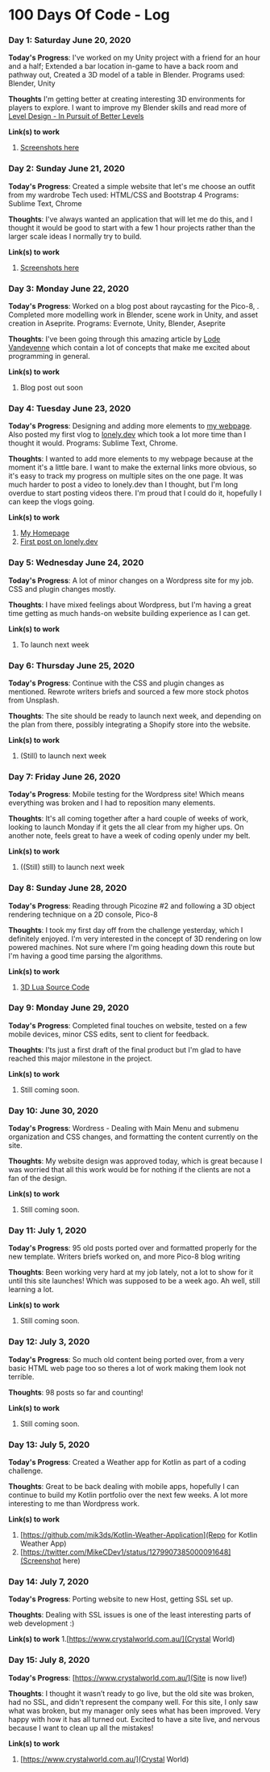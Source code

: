 # 100 Days Of Code - Log

### Day 1: Saturday June 20, 2020

**Today's Progress**: I've worked on my Unity project with a friend for an hour and a half; Extended a bar location in-game to have a back room and pathway out, Created a 3D model of a table in Blender.
Programs used: Blender, Unity

**Thoughts** I'm getting better at creating interesting 3D environments for players to explore. I want to improve my Blender skills and read more of [Level Design - In Pursuit of Better Levels](https://docs.google.com/document/d/1fAlf2MwEFTwePwzbP3try1H0aYa9kpVBHPBkyIq-caY/)

**Link(s) to work**
1. [Screenshots here](https://twitter.com/MikeCDev1/status/1274300701460447232)

### Day 2: Sunday June 21, 2020

**Today's Progress**: Created a simple website that let's me choose an outfit from my wardrobe
Tech used: HTML/CSS and Bootstrap 4
Programs: Sublime Text, Chrome

**Thoughts**: I've always wanted an application that will let me do this, and I thought it would be good to start with a few 1 hour projects rather than the larger scale ideas I normally try to build.

**Link(s) to work**
1. [Screenshots here](https://twitter.com/MikeCDev1/status/1274498171293454337)

### Day 3: Monday June 22, 2020

**Today's Progress**: Worked on a blog post about raycasting for the Pico-8, . Completed more modelling work in Blender, scene work in Unity, and asset creation in Aseprite.
Programs: Evernote, Unity, Blender, Aseprite

**Thoughts**: I've been going through this amazing article by [Lode Vandevenne](https://lodev.org/cgtutor/raycasting.html) which contain a lot of concepts that make me excited about programming in general.

**Link(s) to work**
1. Blog post out soon

### Day 4: Tuesday June 23, 2020

**Today's Progress**: Designing and adding more elements to [my webpage](https://www.mikeclark.xyz/). Also posted my first vlog to [lonely.dev](https://lonely.dev/) which took a lot more time than I thought it would.
Programs: Sublime Text, Chrome.

**Thoughts**: I wanted to add more elements to my webpage because at the moment it's a little bare. I want to make the external links more obvious, so it's easy to track my progress on multiple sites on the one page.
It was much harder to post a video to lonely.dev than I thought, but I'm long overdue to start posting videos there. I'm proud that I could do it, hopefully I can keep the vlogs going.

**Link(s) to work**
1. [My Homepage](https://www.mikeclark.xyz/)
2. [First post on lonely.dev](https://lonely.dev/video/introductions-3c99e5ce)


### Day 5: Wednesday June 24, 2020

**Today's Progress**: A lot of minor changes on a Wordpress site for my job. CSS and plugin changes mostly.

**Thoughts**: I have mixed feelings about Wordpress, but I'm having a great time getting as much hands-on website building experience as I can get.

**Link(s) to work**
1. To launch next week

### Day 6: Thursday June 25, 2020

**Today's Progress**: Continue with the CSS and plugin changes as mentioned. Rewrote writers briefs and sourced a few more stock photos from Unsplash.

**Thoughts**: The site should be ready to launch next week, and depending on the plan from there, possibly integrating a Shopify store into the website.

**Link(s) to work**
1. (Still) to launch next week

### Day 7: Friday June 26, 2020

**Today's Progress**: Mobile testing for the Wordpress site! Which means everything was broken and I had to reposition many elements.

**Thoughts**: It's all coming together after a hard couple of weeks of work, looking to launch Monday if it gets the all clear from my higher ups.
On another note, feels great to have a week of coding openly under my belt.

**Link(s) to work**
1. ((Still) still) to launch next week

### Day 8: Sunday June 28, 2020

**Today's Progress**: Reading through Picozine #2 and following a 3D object rendering technique on a 2D console, Pico-8

**Thoughts**: I took my first day off from the challenge yesterday, which I definitely enjoyed.
I'm very interested in the concept of 3D rendering on low powered machines. Not sure where I'm going heading down this route but I'm having a good time parsing the algorithms. 

**Link(s) to work**
1. [3D Lua Source Code](https://gist.github.com/Ivoah/477775d13e142b2c89ba)

### Day 9: Monday June 29, 2020

**Today's Progress**: Completed final touches on website, tested on a few mobile devices, minor CSS edits, sent to client for feedback.

**Thoughts**: I'ts just a first draft of the final product but I'm glad to have reached this major milestone in the project.

**Link(s) to work**
1. Still coming soon.

### Day 10: June 30, 2020

**Today's Progress**: Wordress - Dealing with Main Menu and submenu organization and CSS changes, and formatting the content currently on the site.

**Thoughts**: My website design was approved today, which is great because I was worried that all this work would be for nothing if the clients are not a fan of the design.

**Link(s) to work**
1. Still coming soon.

### Day 11: July 1, 2020

**Today's Progress**: 95 old posts ported over and formatted properly for the new template. Writers briefs worked on, and more Pico-8 blog writing

**Thoughts**: Been working very hard at my job lately, not a lot to show for it until this site launches! Which was supposed to be a week ago. Ah well, still learning a lot.

**Link(s) to work**
1. Still coming soon.

### Day 12: July 3, 2020

**Today's Progress**: So much old content being ported over, from a very basic HTML web page too so theres a lot of work making them look not terrible.

**Thoughts**: 98 posts so far and counting!

**Link(s) to work**
1. Still coming soon.

### Day 13: July 5, 2020

**Today's Progress**: Created a Weather app for Kotlin as part of a coding challenge.

**Thoughts**: Great to be back dealing with mobile apps, hopefully I can continue to build my Kotlin portfolio over the next few weeks. A lot more interesting to me than Wordpress work.

**Link(s) to work**
1. [https://github.com/mik3ds/Kotlin-Weather-Application](Repo for Kotlin Weather App)
2. [https://twitter.com/MikeCDev1/status/1279907385000091648](Screenshot here)

### Day 14: July 7, 2020

**Today's Progress**: Porting website to new Host, getting SSL set up.

**Thoughts**: Dealing with SSL issues is one of the least interesting parts of web development :)

**Link(s) to work**
1.[https://www.crystalworld.com.au/](Crystal World)

### Day 15: July 8, 2020

**Today's Progress**: [https://www.crystalworld.com.au/](Site is now live!)

**Thoughts**: I thought it wasn’t ready to go live, but the old site was broken, had no SSL, and didn't represent the company well.
For this site, I only saw what was broken, but my manager only sees what has been improved.
Very happy with how it has all turned out. Excited to have a site live, and nervous because I want to clean up all the mistakes!


**Link(s) to work**
1. [https://www.crystalworld.com.au/](Crystal World)
